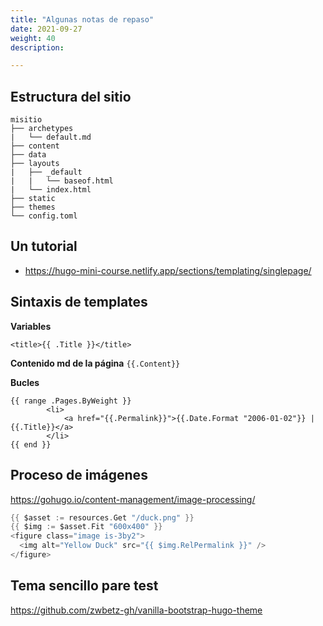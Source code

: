 ```yaml
---
title: "Algunas notas de repaso"
date: 2021-09-27
weight: 40
description: 

---
```


## Estructura del sitio

```
misitio
├── archetypes
|   └── default.md
├── content
├── data
├── layouts
|   ├── _default
|   |   └── baseof.html
|   └── index.html
├── static
├── themes
└── config.toml
```

## Un tutorial 
* https://hugo-mini-course.netlify.app/sections/templating/singlepage/


## Sintaxis de templates

**Variables**
```go-html-template
<title>{{ .Title }}</title>
```
**Contenido md de la página**
 ```{{.Content}}```

**Bucles**
```go-html-template
{{ range .Pages.ByWeight }}
        <li>
            <a href="{{.Permalink}}">{{.Date.Format "2006-01-02"}} | {{.Title}}</a>
        </li>
{{ end }}

```

## Proceso de imágenes

https://gohugo.io/content-management/image-processing/

```go
{{ $asset := resources.Get "/duck.png" }}
{{ $img := $asset.Fit "600x400" }}
<figure class="image is-3by2">
  <img alt="Yellow Duck" src="{{ $img.RelPermalink }}" />
</figure>
```

## Tema sencillo pare test

https://github.com/zwbetz-gh/vanilla-bootstrap-hugo-theme
